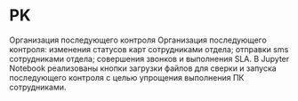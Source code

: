 # PK
Организация последующего контроля
Организация последующего контроля:
  изменения статусов карт сотрудниками отдела;
  отправки sms сотрудниками отдела;
  совершения звонков и выполнения SLA.
  В Jupyter Notebook реализованы кнопки загрузки файлов для сверки и запуска последующего контроля с целью упрощения выполнения ПК сотрудниками.
